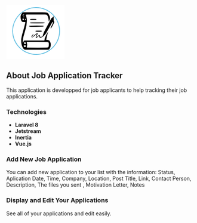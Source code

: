 <img src="./logo.png">

## About Job Application Tracker

This application is developped for job applicants to help tracking their job applications.


### Technologies

- **Laravel 8**
- **Jetstream**
- **Inertia**
- **Vue.js**

### Add New Job Application

You can add new application to your list with the information: Status, Aplication Date, Time, Company, Location, Post Title, Link, Contact Person, Description, The files you sent , Motivation Letter, Notes

### Display and Edit Your Applications

See all of your applications and edit easily.
